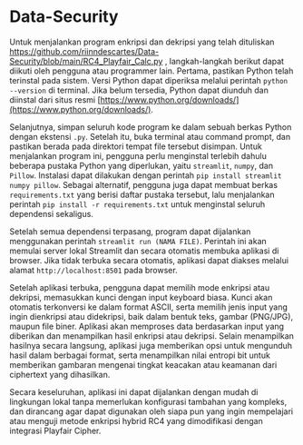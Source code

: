 # Data-Security

Untuk menjalankan program enkripsi dan dekripsi yang telah dituliskan https://github.com/riinndescartes/Data-Security/blob/main/RC4_Playfair_Calc.py , langkah-langkah berikut dapat diikuti oleh pengguna atau programmer lain. Pertama, pastikan Python telah terinstal pada sistem. Versi Python dapat diperiksa melalui perintah `python --version` di terminal. Jika belum tersedia, Python dapat diunduh dan diinstal dari situs resmi [https://www.python.org/downloads/](https://www.python.org/downloads/). 

Selanjutnya, simpan seluruh kode program ke dalam sebuah berkas Python dengan ekstensi `.py`. Setelah itu, buka terminal atau command prompt, dan pastikan berada pada direktori tempat file tersebut disimpan. Untuk menjalankan program ini, pengguna perlu menginstal terlebih dahulu beberapa pustaka Python yang diperlukan, yaitu `streamlit`, `numpy`, dan `Pillow`. Instalasi dapat dilakukan dengan perintah `pip install streamlit numpy pillow`. Sebagai alternatif, pengguna juga dapat membuat berkas `requirements.txt` yang berisi daftar pustaka tersebut, lalu menjalankan perintah `pip install -r requirements.txt` untuk menginstal seluruh dependensi sekaligus.

Setelah semua dependensi terpasang, program dapat dijalankan menggunakan perintah `streamlit run (NAMA FILE)`. Perintah ini akan memulai server lokal Streamlit dan secara otomatis membuka aplikasi di browser. Jika tidak terbuka secara otomatis, aplikasi dapat diakses melalui alamat `http://localhost:8501` pada browser.

Setelah aplikasi terbuka, pengguna dapat memilih mode enkripsi atau dekripsi, memasukkan kunci dengan input keyboard biasa. Kunci akan otomatis terkonversi ke dalam format ASCII, serta memilih jenis input yang ingin dienkripsi atau didekripsi, baik dalam bentuk teks, gambar (PNG/JPG), maupun file biner. Aplikasi akan memproses data berdasarkan input yang diberikan dan menampilkan hasil enkripsi atau dekripsi. Selain menampilkan hasilnya secara langsung, aplikasi juga memberikan opsi untuk mengunduh hasil dalam berbagai format, serta menampilkan nilai entropi bit untuk memberikan gambaran mengenai tingkat keacakan atau keamanan dari ciphertext yang dihasilkan.

Secara keseluruhan, aplikasi ini dapat dijalankan dengan mudah di lingkungan lokal tanpa memerlukan konfigurasi tambahan yang kompleks, dan dirancang agar dapat digunakan oleh siapa pun yang ingin mempelajari atau menguji metode enkripsi hybrid RC4 yang dimodifikasi dengan integrasi Playfair Cipher.
